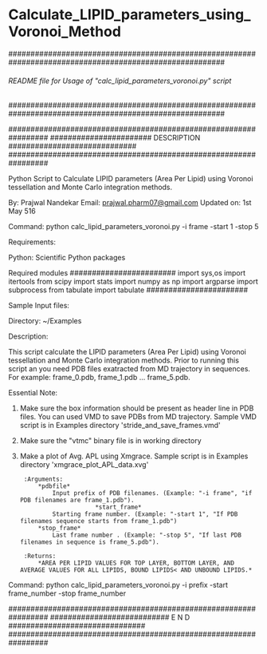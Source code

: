 # Calculate_LIPID_parameters_using_Voronoi_Method
#########################################################################################################
###### README file for Usage of "calc_lipid_parameters_voronoi.py" script ###############################
#########################################################################################################

#################################################################
####################### DESCRIPTION #############################
#################################################################

Python Script to Calculate LIPID parameters (Area Per Lipid) using Voronoi tessellation and Monte Carlo integration methods.

By: Prajwal Nandekar
Email: prajwal.pharm07@gmail.com
Updated on: 1st May 516

Command:
python calc_lipid_parameters_voronoi.py -i frame -start 1 -stop 5

Requirements:

Python: Scientific Python packages

Required modules
########################
import sys,os
import itertools
from scipy import stats
import numpy as np
import argparse
import subprocess
from tabulate import tabulate
#######################

Sample Input files:

Directory: ~/Examples

Description:

This script calculate the LIPID parameters (Area Per Lipid) using Voronoi tessellation and Monte Carlo integration methods.
 Prior to running this script an you need PDB files exatracted from MD trajectory in sequences.
For example: frame_0.pdb, frame_1.pdb ... frame_5.pdb.

Essential Note:
1) Make sure the box information should be present as header line in PDB files.
You can used VMD to save PDBs from MD trajectory.
Sample VMD script is in Examples directory 'stride_and_save_frames.vmd'
2) Make sure the "vtmc" binary file is in working directory
3) Make a plot of Avg. APL using Xmgrace.
Sample script is in Examples directory 'xmgrace_plot_APL_data.xvg'

        :Arguments:
            *pdbfile*
                Input prefix of PDB filenames. (Example: "-i frame", "if PDB filenames are frame_1.pdb").
                            *start_frame*
                Starting frame number. (Example: "-start 1", "If PDB filenames sequence starts from frame_1.pdb")
            *stop_frame*
                Last frame number . (Example: "-stop 5", "If last PDB filenames in sequence is frame_5.pdb").

        :Returns:
            *AREA PER LIPID VALUES FOR TOP LAYER, BOTTOM LAYER, AND AVERAGE VALUES FOR ALL LIPIDS, BOUND LIPIDS< AND UNBOUND LIPIDS.*

Command:
        python calc_lipid_parameters_voronoi.py -i prefix -start frame_number -stop frame_number

#################################################################
########################### E N D ###############################
#################################################################

